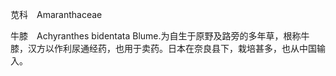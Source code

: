 苋科　Amaranthaceae

  

牛膝　Achyranthes bidentata Blume.为自生于原野及路旁的多年草，根称牛膝，汉方以作利尿通经药，也用于卖药。日本在奈良县下，栽培甚多，也从中国输入。